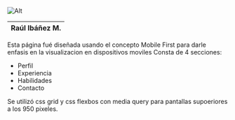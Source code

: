 ![Alt](img/favicon.ico)  

|Raúl Ibáñez M.|
|-------------------------|

Esta página fué diseñada usando el concepto Mobile First 
para darle enfasis en la visualizacion en dispositivos moviles
Consta de 4 secciones:
+ Perfil
+ Experiencia
+ Habilidades
+ Contacto

Se utilizó css grid y css flexbos con media query para pantallas
supoeriores a los 950 pixeles.

